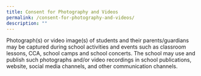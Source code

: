 ```yaml
---
title: Consent for Photography and Videos
permalink: /consent-for-photography-and-videos/
description: ""
---
```

Photograph(s) or video image(s) of students and their parents/guardians may be captured during school activities and events such as classroom lessons, CCA, school camps and school concerts. The school may use and publish such photographs and/or video recordings in school publications, website, social media channels, and other communication channels.
